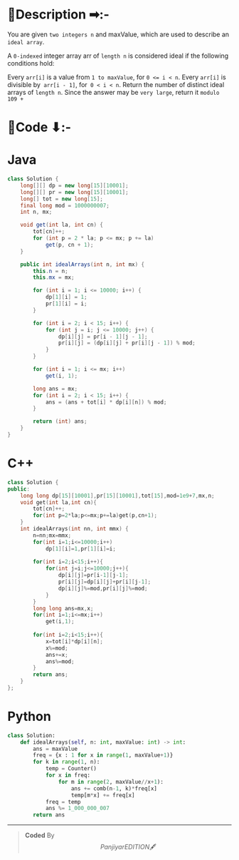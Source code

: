 # 📍Description ➡:-
<!-- Describe your first thoughts on how to solve this problem. -->
You are given `two integers n` and maxValue, which are used to describe an `ideal array`.

A `0-indexed` integer array arr of `length n` is considered ideal if the following conditions hold:

Every `arr[i]` is a value from `1 to maxValue`, for `0 <= i < n`.
Every `arr[i]` is divisible by` arr[i - 1]`, for` 0 < i < n`.
Return the number of distinct ideal arrays of `length n`. Since the answer may be `very large`, return it `modulo 109 + `



# 📝Code ⬇:-


# Java
```java []
class Solution {
    long[][] dp = new long[15][10001];
    long[][] pr = new long[15][10001];
    long[] tot = new long[15];
    final long mod = 1000000007;
    int n, mx;

    void get(int la, int cn) {
        tot[cn]++;
        for (int p = 2 * la; p <= mx; p += la)
            get(p, cn + 1);
    }

    public int idealArrays(int n, int mx) {
        this.n = n;
        this.mx = mx;

        for (int i = 1; i <= 10000; i++) {
            dp[1][i] = 1;
            pr[1][i] = i;
        }

        for (int i = 2; i < 15; i++) {
            for (int j = i; j <= 10000; j++) {
                dp[i][j] = pr[i - 1][j - 1];
                pr[i][j] = (dp[i][j] + pr[i][j - 1]) % mod;
            }
        }

        for (int i = 1; i <= mx; i++)
            get(i, 1);

        long ans = mx;
        for (int i = 2; i < 15; i++) {
            ans = (ans + tot[i] * dp[i][n]) % mod;
        }

        return (int) ans;
    }
}

```

# C++
``` cpp []
class Solution {
public:
    long long dp[15][10001],pr[15][10001],tot[15],mod=1e9+7,mx,n;
    void get(int la,int cn){
        tot[cn]++;
        for(int p=2*la;p<=mx;p+=la)get(p,cn+1);
    }
    int idealArrays(int nn, int mmx) {
        n=nn;mx=mmx;
        for(int i=1;i<=10000;i++)
            dp[1][i]=1,pr[1][i]=i;
        
        for(int i=2;i<15;i++){
            for(int j=i;j<=10000;j++){
                dp[i][j]=pr[i-1][j-1];
                pr[i][j]=dp[i][j]+pr[i][j-1];
                dp[i][j]%=mod,pr[i][j]%=mod;
            }
        }
        long long ans=mx,x;
        for(int i=1;i<=mx;i++)
            get(i,1);
            
        for(int i=2;i<15;i++){
            x=tot[i]*dp[i][n];
            x%=mod;
            ans+=x;
            ans%=mod;
        }
        return ans;
    }
};
```

# Python
``` python []
class Solution:
    def idealArrays(self, n: int, maxValue: int) -> int:
        ans = maxValue
        freq = {x : 1 for x in range(1, maxValue+1)}
        for k in range(1, n): 
            temp = Counter()
            for x in freq: 
                for m in range(2, maxValue//x+1): 
                    ans += comb(n-1, k)*freq[x]
                    temp[m*x] += freq[x]
            freq = temp
            ans %= 1_000_000_007
        return ans     
```

---

>    **Coded** By $$Panjiyar EDITION 🖋  $$

               
